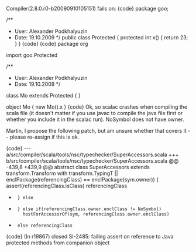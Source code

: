 Compiler(2.8.0.r0-b20090910105151) fails on:
{code}
package goo;

/**
 * User: Alexander Podkhalyuzin
 * Date: 19.10.2009
 */
public class Protected {
    protected int x() {
        return 23;
    }
}
{code}
{code}
package org

import goo.Protected

/**
 * User: Alexander Podkhalyuzin
 * Date: 19.10.2009
 */

class Mo extends Protected {
}

object Mo {
  new Mo().x
}
{code}
Ok, so scalac crashes when compiling the scala file (it doesn't matter if you use javac to compile the java file first or whether you include it in the scalac run). NoSymbol does not have owner.

Martin, I propose the following patch, but am unsure whether that covers it -- please re-assign if this is ok.

{code}
--- a/src/compiler/scala/tools/nsc/typechecker/SuperAccessors.scala
+++ b/src/compiler/scala/tools/nsc/typechecker/SuperAccessors.scala
@@ -439,8 +439,9 @@ abstract class SuperAccessors extends transform.Transform with transform.TypingT
           || enclPackage(referencingClass) == enclPackage(sym.owner)) {
         assert(referencingClass.isClass)
         referencingClass
-      } else
+      } else if(referencingClass.owner.enclClass != NoSymbol)
         hostForAccessorOf(sym, referencingClass.owner.enclClass)
+      else referencingClass
{code}
(In r19867) closed SI-2485: failing assert on reference to Java protected methods from companion object
